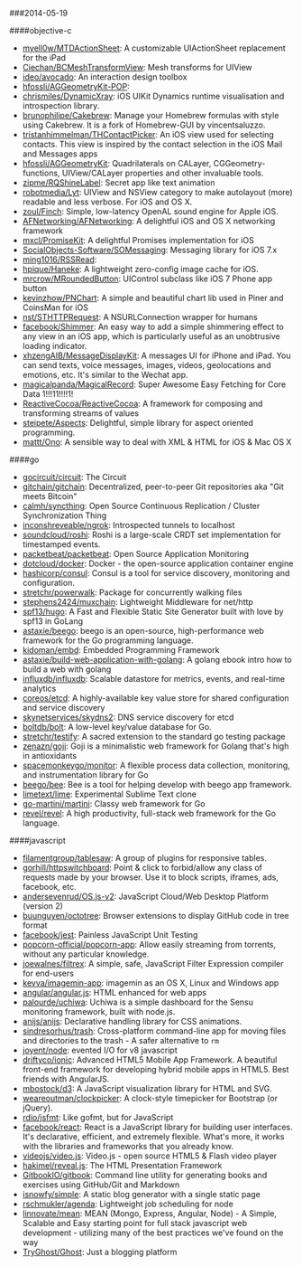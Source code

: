 ###2014-05-19

####objective-c
* [myell0w/MTDActionSheet](https://github.com/myell0w/MTDActionSheet): A customizable UIActionSheet replacement for the iPad
* [Ciechan/BCMeshTransformView](https://github.com/Ciechan/BCMeshTransformView): Mesh transforms for UIView
* [ideo/avocado](https://github.com/ideo/avocado): An interaction design toolbox
* [hfossli/AGGeometryKit-POP](https://github.com/hfossli/AGGeometryKit-POP): 
* [chrismiles/DynamicXray](https://github.com/chrismiles/DynamicXray): iOS UIKit Dynamics runtime visualisation and introspection library.
* [brunophilipe/Cakebrew](https://github.com/brunophilipe/Cakebrew): Manage your Homebrew formulas with style using Cakebrew. It is a fork of Homebrew-GUI by vincentsaluzzo.
* [tristanhimmelman/THContactPicker](https://github.com/tristanhimmelman/THContactPicker): An iOS view used for selecting contacts. This view is inspired by the contact selection in the iOS Mail and Messages apps
* [hfossli/AGGeometryKit](https://github.com/hfossli/AGGeometryKit): Quadrilaterals on CALayer, CGGeometry-functions, UIView/CALayer properties and other invaluable tools.
* [zipme/RQShineLabel](https://github.com/zipme/RQShineLabel): Secret app like text animation
* [robotmedia/Lyt](https://github.com/robotmedia/Lyt): UIView and NSView category to make autolayout (more) readable and less verbose. For iOS and OS X.
* [zoul/Finch](https://github.com/zoul/Finch): Simple, low-latency OpenAL sound engine for Apple iOS.
* [AFNetworking/AFNetworking](https://github.com/AFNetworking/AFNetworking): A delightful iOS and OS X networking framework
* [mxcl/PromiseKit](https://github.com/mxcl/PromiseKit): A delightful Promises implementation for iOS
* [SocialObjects-Software/SOMessaging](https://github.com/SocialObjects-Software/SOMessaging): Messaging library for iOS 7.x
* [ming1016/RSSRead](https://github.com/ming1016/RSSRead): 
* [hpique/Haneke](https://github.com/hpique/Haneke): A lightweight zero-config image cache for iOS.
* [mrcrow/MRoundedButton](https://github.com/mrcrow/MRoundedButton): UIControl subclass like iOS 7 Phone app button
* [kevinzhow/PNChart](https://github.com/kevinzhow/PNChart): A simple and beautiful chart lib used in Piner and CoinsMan for iOS
* [nst/STHTTPRequest](https://github.com/nst/STHTTPRequest): A NSURLConnection wrapper for humans
* [facebook/Shimmer](https://github.com/facebook/Shimmer): An easy way to add a simple shimmering effect to any view in an iOS app, which is particularly useful as an unobtrusive loading indicator.
* [xhzengAIB/MessageDisplayKit](https://github.com/xhzengAIB/MessageDisplayKit): A messages UI for iPhone and iPad. You can send texts, voice messages, images, videos, geolocations and emotions, etc. It's similar to the Wechat app.  
* [magicalpanda/MagicalRecord](https://github.com/magicalpanda/MagicalRecord): Super Awesome Easy Fetching for Core Data 1!!!11!!!!1!
* [ReactiveCocoa/ReactiveCocoa](https://github.com/ReactiveCocoa/ReactiveCocoa): A framework for composing and transforming streams of values
* [steipete/Aspects](https://github.com/steipete/Aspects): Delightful, simple library for aspect oriented programming.
* [mattt/Ono](https://github.com/mattt/Ono): A sensible way to deal with XML & HTML for iOS & Mac OS X

####go
* [gocircuit/circuit](https://github.com/gocircuit/circuit): The Circuit
* [gitchain/gitchain](https://github.com/gitchain/gitchain): Decentralized, peer-to-peer Git repositories aka "Git meets Bitcoin"
* [calmh/syncthing](https://github.com/calmh/syncthing): Open Source Continuous Replication / Cluster Synchronization Thing
* [inconshreveable/ngrok](https://github.com/inconshreveable/ngrok): Introspected tunnels to localhost
* [soundcloud/roshi](https://github.com/soundcloud/roshi): Roshi is a large-scale CRDT set implementation for timestamped events.
* [packetbeat/packetbeat](https://github.com/packetbeat/packetbeat): Open Source Application Monitoring
* [dotcloud/docker](https://github.com/dotcloud/docker): Docker - the open-source application container engine
* [hashicorp/consul](https://github.com/hashicorp/consul): Consul is a tool for service discovery, monitoring and configuration.
* [stretchr/powerwalk](https://github.com/stretchr/powerwalk): Package for concurrently walking files
* [stephens2424/muxchain](https://github.com/stephens2424/muxchain): Lightweight Middleware for net/http
* [spf13/hugo](https://github.com/spf13/hugo): A Fast and Flexible Static Site Generator built with love by spf13 in GoLang
* [astaxie/beego](https://github.com/astaxie/beego): beego is an open-source, high-performance web framework for the Go programming language.
* [kidoman/embd](https://github.com/kidoman/embd): Embedded Programming Framework
* [astaxie/build-web-application-with-golang](https://github.com/astaxie/build-web-application-with-golang): A golang ebook intro how to build a web with golang
* [influxdb/influxdb](https://github.com/influxdb/influxdb): Scalable datastore for metrics, events, and real-time analytics
* [coreos/etcd](https://github.com/coreos/etcd): A highly-available key value store for shared configuration and service discovery
* [skynetservices/skydns2](https://github.com/skynetservices/skydns2): DNS service discovery for etcd
* [boltdb/bolt](https://github.com/boltdb/bolt): A low-level key/value database for Go.
* [stretchr/testify](https://github.com/stretchr/testify): A sacred extension to the standard go testing package
* [zenazn/goji](https://github.com/zenazn/goji): Goji is a minimalistic web framework for Golang that's high in antioxidants
* [spacemonkeygo/monitor](https://github.com/spacemonkeygo/monitor): A flexible process data collection, monitoring, and instrumentation library for Go
* [beego/bee](https://github.com/beego/bee): Bee is a tool for helping develop with beego app framework.
* [limetext/lime](https://github.com/limetext/lime): Experimental Sublime Text clone
* [go-martini/martini](https://github.com/go-martini/martini): Classy web framework for Go
* [revel/revel](https://github.com/revel/revel): A high productivity, full-stack web framework for the Go language.

####javascript
* [filamentgroup/tablesaw](https://github.com/filamentgroup/tablesaw): A group of plugins for responsive tables.
* [gorhill/httpswitchboard](https://github.com/gorhill/httpswitchboard): Point & click to forbid/allow any class of requests made by your browser. Use it to block scripts, iframes, ads, facebook, etc.
* [andersevenrud/OS.js-v2](https://github.com/andersevenrud/OS.js-v2): JavaScript Cloud/Web Desktop Platform (version 2)
* [buunguyen/octotree](https://github.com/buunguyen/octotree): Browser extensions to display GitHub code in tree format
* [facebook/jest](https://github.com/facebook/jest): Painless JavaScript Unit Testing
* [popcorn-official/popcorn-app](https://github.com/popcorn-official/popcorn-app): Allow easily streaming from torrents, without any particular knowledge.
* [joewalnes/filtrex](https://github.com/joewalnes/filtrex): A simple, safe, JavaScript Filter Expression compiler for end-users
* [kevva/imagemin-app](https://github.com/kevva/imagemin-app): imagemin as an OS X, Linux and Windows app
* [angular/angular.js](https://github.com/angular/angular.js): HTML enhanced for web apps
* [palourde/uchiwa](https://github.com/palourde/uchiwa): Uchiwa is a simple dashboard for the Sensu monitoring framework, built with node.js.
* [anijs/anijs](https://github.com/anijs/anijs): Declarative handling library for CSS animations.
* [sindresorhus/trash](https://github.com/sindresorhus/trash): Cross-platform command-line app for moving files and directories to the trash - A safer alternative to `rm`
* [joyent/node](https://github.com/joyent/node): evented I/O for v8 javascript
* [driftyco/ionic](https://github.com/driftyco/ionic): Advanced HTML5 Mobile App Framework. A beautiful front-end framework for developing hybrid mobile apps in HTML5. Best friends with AngularJS.
* [mbostock/d3](https://github.com/mbostock/d3): A JavaScript visualization library for HTML and SVG.
* [weareoutman/clockpicker](https://github.com/weareoutman/clockpicker): A clock-style timepicker for Bootstrap (or jQuery).
* [rdio/jsfmt](https://github.com/rdio/jsfmt): Like gofmt, but for JavaScript
* [facebook/react](https://github.com/facebook/react): React is a JavaScript library for building user interfaces. It's declarative, efficient, and extremely flexible. What's more, it works with the libraries and frameworks that you already know.
* [videojs/video.js](https://github.com/videojs/video.js): Video.js - open source HTML5 & Flash video player
* [hakimel/reveal.js](https://github.com/hakimel/reveal.js): The HTML Presentation Framework
* [GitbookIO/gitbook](https://github.com/GitbookIO/gitbook): Command line utility for generating books and exercises using GitHub/Git and Markdown
* [isnowfy/simple](https://github.com/isnowfy/simple): A static blog generator with a single static page
* [rschmukler/agenda](https://github.com/rschmukler/agenda): Lightweight job scheduling for node
* [linnovate/mean](https://github.com/linnovate/mean): MEAN (Mongo, Express, Angular, Node) - A Simple, Scalable and Easy starting point for full stack javascript web development - utilizing many of the best practices we've found on the way
* [TryGhost/Ghost](https://github.com/TryGhost/Ghost): Just a blogging platform
